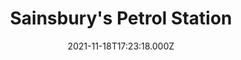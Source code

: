 ---
date: 2021-11-18T17:23:18.000Z
title: Sainsbury's Petrol Station
latitude: 52.036077577248555
longitude: 0.7395172096120521
url: https://stores.sainsburys.co.uk/2301/sudbury?y_source=1_MTU1NjgwODItNDQwLWxvY2F0aW9uLndlYnNpdGU=
category: checkin
---
